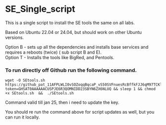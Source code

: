 # SE_Single_script


This is a single script to install the SE tools the same on all labs.

Based on Ubuntu 22.04 or 24.04, but should work on other Ubuntu versions. 

Option B - sets up all the dependencies and installs base services and requires a reboots (twice) ( sub script B and E). \
Option T - Installs the tools like BigRed, and Pentools.


### To run directly off Github run the following command.
```
wget -O SEtools.sh  https://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@raw.githubusercontent.com/tdmakepeace/SE_Single_script/refs/heads/main/SEtools.sh?token=GHSAT0AAAAAACUSPJE6R3QOMNIDD23SBYN6ZX6NLUQ && sleep 1 && chmod +x SEtools.sh  &&  ./SEtools.sh
```
Command valid till jan 25, then i need to update the key.

You should re run the command above for script updates as well, but you can run it locally.

